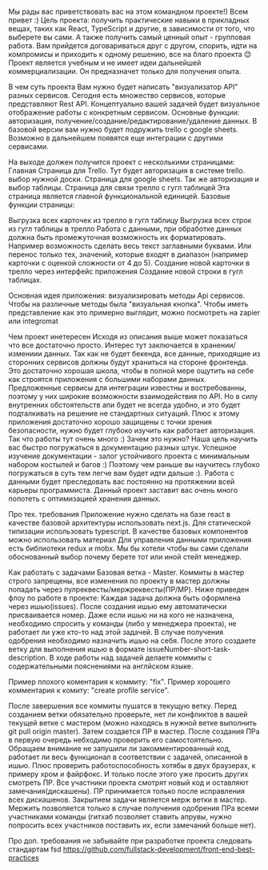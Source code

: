 Мы рады вас приветствовать вас на этом командном проекте!) Всем привет :)
Цель проекта: получить практические навыки в прикладных вещах, таких как React, TypeScript и другие, в зависимости от того, что выберете вы сами. А также получить самый ценный опыт - групповая работа. Вам прийдется договариваться друг с другом, спорить, идти на компромисы и приходить к одному решению, все на благо проекта 😊
Проект является учебным и не имеет идеи дальнейшей коммерциализации. Он предназначет только для получения опыта.

В чем суть проекта
Вам нужно будет написать "визуализатор API" разных сервисов.
Сегодня есть множество сервисов, которые представляют Rest API.
Концептуально вашей задачей будет визуальное отображение работы с конкретным сервисом.
Основные функции: авторизация, получение/создание/редактирование/удаление данных.
В базовой версии вам нужно будет подружить trello c google sheets.
Возможно в дальнейшем появятся еще интеграции с другими сервисами.

На выходе должен получится проект с несколькими страницами:
Главная
Страница для Trello. Тут будет авторизация в системе trello. выбор нужной доски.
Страница для google sheets. Так же авторизация и выбор таблицы.
Страница для связи трелло с гугл таблицей
Эта страница является главной функциональной единицей.
Базовые функции страницы:

Выгрузка всех карточек из трелло в гугл таблицу
Выгрузка всех строк из гугл таблицы в трелло
Работа с данными, при обработке данных должна быть промежуточная возможность их форматировать. Например возможность сделать весь текст заглавными буквами. Или перенос только тех, значений, которые входят в диапазон (например карточки с оценкой сложности от 4 до 5).
Создание новой карточки в трелло через интерфейс приложения
Создание новой строки в гугл таблицах.



Основная идея приложения: визуализировать методы Api сервисов. Чтобы на различные методы была "визуальная кнопка".
Чтобы иметь представление как это примерно выглядит, можно посмотреть на zapier или integromat

Чем проект инетересен
Исходя из описания выше может показаться что все достаточно просто. Интерес тут заключается в хранении/измениии данных. Так как не будет бекенда, все данные, приходящие из сторонних сервисов должны будут храниться на стороне фронтенда. Это достаточно хорошая школа, чтобы в полной мере ощутить на себе как строятся приложения с большими наборами данных.
Предложенные сервисы для интеграции известны и востребованны, поэтому у них широкие возможности взаимодействия по API. Но в силу внутренних обстоятельств апи будет не всегда удобно, и это будет подталкивать на решение не стандартных ситуаций. Плюс к этому приложения достаточно хорошо защищены с точки зрения безопасности, нужно будет глубоко изучить как работает авторизация.
Так что работы тут очень много :)
Зачем это нужно?
Наша цель научить вас быстро погружаться в документацию разных штук. Успешное изучение документации - залог устойчивого проекта с минимальным набором костылей и багов :) Поэтому чем раньше вы научитесь глубоко погружаться в суть тем легче вам будет идти дальше :).
Работа с данными будет преследовать вас постоянно на протяжении всей карьеры программиста. Данный проект заставит вас очень много попотеть с оптимизацией хранения данных.

Про тех. требования
Приложение нужно сделать на базе react в качестве базовой архитектуры использовать next.js. Для статической типизации использовать typescript.
В качестве базовых компонентов можно использовать материал
Для управления данными приложения есть библиотеки redux  и mobx. Мы бы хотели чтобы вы сами сделали обоснованный выбор почему берете тот или иной стейт менеджер.

Как работать с задачами
Базовая ветка - Master.
Коммиты в мастер строго запрещены, все изменения по проекту в мастер должны попадать через пулреквесты/мержреквесты(ПР/МР).
Ниже приведен флоу по работе в проекте:
Каждая задача должна быть оформлена через ишью(issues).
После создания ишью ему автоматически присваивается номер. Даже если ишью ни на кого не назначена, необходимо спросить у команды (либо у менеджера проекта), не работает ли уже кто-то над этой задачей. В случае получения одобрения необходимо назначить ишью на себя.
После этого создаете ветку для выполнения ишью в формате issueNumber-short-task-description.
В ходе работы над задачей делаете коммиты с содержательными пояснениями на англйском языке.

Пример плохого коментария к коммиту: "fix".
Пример хорошего комментария к комиту: "create profile service".

После завершения все коммиты пушатся в текущую ветку.
Перед созданием ветки обязательно проверьте, нет ли конфликтов в вашей текущей ветке с мастером (можно находясь в нужной ветке выполнить git pull origin master).
Затем создается ПР в мастер. После создания ПРа в первую очередь небходимо проверить его самостоятельно. Обращаем внимание не запушили ли закомментированный код, работает ли весь функционал в соответствии с задачей, описанной в ишью. Плюс проверить работоспособность хотябы в двух браузерах, к примеру хром и файрфокс. И только после этого уже просить других смотреть ПР.
Все участники проекта смотрят новый код и оставляют замечания(дискашены).
ПР принимается только после исправления всех дискашенов.
Закрытием задачи является мерж ветки в мастер. Мержить позволяется только в случае получения одобрения ПРа всеми участниками команды (гитхаб позволяет ставить апрувы, нужно попросить всех участников поставить их, если замечаний больше нет).

Про доп. требования
не забывайте при разработке проекта следовать стандартам fsd https://github.com/fullstack-development/front-end-best-practices
